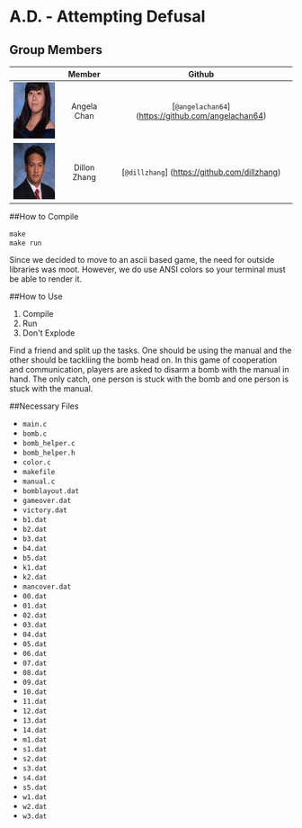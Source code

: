 # A.D. - Attempting Defusal

## Group Members
|     | **Member** | **Github** |
|-----|:------------:|:------------:|
| <img src="images/angela_chan.jpg" width="100" height="100" /> |Angela Chan | [`@angelachan64`] (https://github.com/angelachan64) |
| <img src="images/dillon_zhang.jpg" width="100" height="100" /> |Dillon Zhang | [`@dillzhang`] (https://github.com/dillzhang) |

##How to Compile
```
make
make run
```

Since we decided to move to an ascii based game, the need for outside libraries was moot. However, we do use ANSI colors so your terminal must be able to render it.

##How to Use
1. Compile
2. Run
3. Don't Explode

Find a friend and split up the tasks. One should be using the manual and the other should be tackliing the bomb head on. In this game of cooperation and communication, players are asked to disarm a bomb with the manual in hand. The only catch, one person is stuck with the bomb and one person is stuck with the manual.

##Necessary Files
- `main.c`
- `bomb.c`
- `bomb_helper.c`
- `bomb_helper.h`
- `color.c`
- `makefile`
- `manual.c`
- `bomblayout.dat`
- `gameover.dat`
- `victory.dat`
- `b1.dat`
- `b2.dat`
- `b3.dat`
- `b4.dat`
- `b5.dat`
- `k1.dat`
- `k2.dat`
- `mancover.dat`
- `00.dat`
- `01.dat`
- `02.dat`
- `03.dat`
- `04.dat`
- `05.dat`
- `06.dat`
- `07.dat`
- `08.dat`
- `09.dat`
- `10.dat`
- `11.dat`
- `12.dat`
- `13.dat`
- `14.dat`
- `m1.dat`
- `s1.dat`
- `s2.dat`
- `s3.dat`
- `s4.dat`
- `s5.dat`
- `w1.dat`
- `w2.dat`
- `w3.dat`
